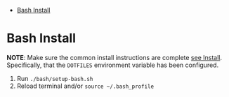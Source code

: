 <!-- TOC -->

- [Bash Install](#bash-install)

<!-- /TOC -->

# Bash Install

**NOTE**: Make sure the common install instructions are complete [see Install](README.md). Specifically, that the `DOTFILES` environment variable has been configured.

1. Run `./bash/setup-bash.sh`
2. Reload terminal and/or `source ~/.bash_profile`
